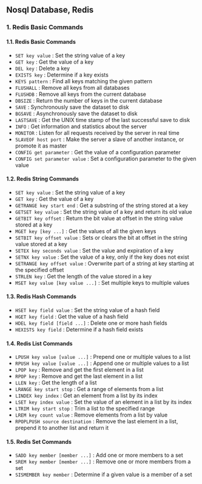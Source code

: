 ## Nosql Database, Redis

### 1. Redis Basic Commands

#### 1.1. Redis Basic Commands

- `SET key value` : Set the string value of a key
- `GET key` : Get the value of a key
- `DEL key` : Delete a key
- `EXISTS key` : Determine if a key exists
- `KEYS pattern` : Find all keys matching the given pattern
- `FLUSHALL` : Remove all keys from all databases
- `FLUSHDB` : Remove all keys from the current database
- `DBSIZE` : Return the number of keys in the current database
- `SAVE` : Synchronously save the dataset to disk
- `BGSAVE` : Asynchronously save the dataset to disk
- `LASTSAVE` : Get the UNIX time stamp of the last successful save to disk
- `INFO` : Get information and statistics about the server
- `MONITOR` : Listen for all requests received by the server in real time
- `SLAVEOF host port` : Make the server a slave of another instance, or promote it as master
- `CONFIG get parameter` : Get the value of a configuration parameter
- `CONFIG set parameter value` : Set a configuration parameter to the given value

#### 1.2. Redis String Commands

- `SET key value` : Set the string value of a key
- `GET key` : Get the value of a key
- `GETRANGE key start end` : Get a substring of the string stored at a key
- `GETSET key value` : Set the string value of a key and return its old value
- `GETBIT key offset` : Return the bit value at offset in the string value stored at a key
- `MGET key [key ...]` : Get the values of all the given keys
- `SETBIT key offset value` : Sets or clears the bit at offset in the string value stored at a key
- `SETEX key seconds value` : Set the value and expiration of a key
- `SETNX key value` : Set the value of a key, only if the key does not exist
- `SETRANGE key offset value` : Overwrite part of a string at key starting at the specified offset
- `STRLEN key` : Get the length of the value stored in a key
- `MSET key value [key value ...]` : Set multiple keys to multiple values

#### 1.3. Redis Hash Commands

- `HSET key field value` : Set the string value of a hash field
- `HGET key field` : Get the value of a hash field
- `HDEL key field [field ...]` : Delete one or more hash fields
- `HEXISTS key field` : Determine if a hash field exists

#### 1.4. Redis List Commands

- `LPUSH key value [value ...]` : Prepend one or multiple values to a list
- `RPUSH key value [value ...]` : Append one or multiple values to a list
- `LPOP key` : Remove and get the first element in a list
- `RPOP key` : Remove and get the last element in a list
- `LLEN key` : Get the length of a list
- `LRANGE key start stop` : Get a range of elements from a list
- `LINDEX key index` : Get an element from a list by its index
- `LSET key index value` : Set the value of an element in a list by its index
- `LTRIM key start stop` : Trim a list to the specified range
- `LREM key count value` : Remove elements from a list by value
- `RPOPLPUSH source destination` : Remove the last element in a list, prepend it to another list and return it

#### 1.5. Redis Set Commands

- `SADD key member [member ...]` : Add one or more members to a set
- `SREM key member [member ...]` : Remove one or more members from a set
- `SISMEMBER key member` : Determine if a given value is a member of a set
